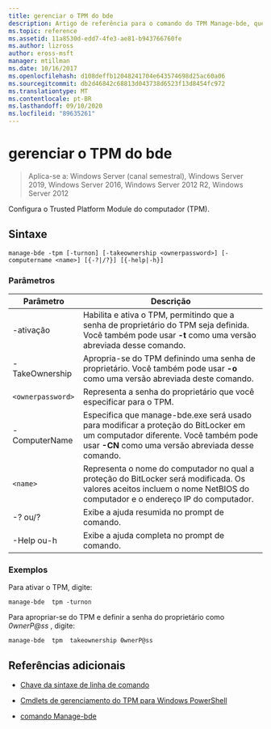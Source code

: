 ```yaml
---
title: gerenciar o TPM do bde
description: Artigo de referência para o comando do TPM Manage-bde, que configura o Trusted Platform Module do computador (TPM).
ms.topic: reference
ms.assetid: 11a8530d-edd7-4fe3-ae81-b943766760fe
ms.author: lizross
author: eross-msft
manager: mtillman
ms.date: 10/16/2017
ms.openlocfilehash: d108deffb12048241704e643574698d25ac60a06
ms.sourcegitcommit: db2d46842c68813d043738d6523f13d8454fc972
ms.translationtype: MT
ms.contentlocale: pt-BR
ms.lasthandoff: 09/10/2020
ms.locfileid: "89635261"
---
```

# <a name="manage-bde-tpm"></a>gerenciar o TPM do bde

> Aplica-se a: Windows Server (canal semestral), Windows Server 2019, Windows Server 2016, Windows Server 2012 R2, Windows Server 2012

Configura o Trusted Platform Module do computador (TPM).

## <a name="syntax"></a>Sintaxe

```
manage-bde -tpm [-turnon] [-takeownership <ownerpassword>] [-computername <name>] [{-?|/?}] [{-help|-h}]
```

### <a name="parameters"></a>Parâmetros

| Parâmetro | Descrição |
| --------- | ----------- |
| -ativação | Habilita e ativa o TPM, permitindo que a senha de proprietário do TPM seja definida. Você também pode usar **-t** como uma versão abreviada desse comando. |
| -TakeOwnership | Apropria-se do TPM definindo uma senha de proprietário. Você também pode usar **-o** como uma versão abreviada deste comando. |
| `<ownerpassword>` | Representa a senha do proprietário que você especificar para o TPM. |
| -ComputerName | Especifica que manage-bde.exe será usado para modificar a proteção do BitLocker em um computador diferente. Você também pode usar **-CN** como uma versão abreviada desse comando. |
| `<name>` | Representa o nome do computador no qual a proteção do BitLocker será modificada. Os valores aceitos incluem o nome NetBIOS do computador e o endereço IP do computador. |
| -? ou/? | Exibe a ajuda resumida no prompt de comando. |
| -Help ou-h | Exibe a ajuda completa no prompt de comando. |

### <a name="examples"></a>Exemplos

Para ativar o TPM, digite:

```
manage-bde  tpm -turnon
```

Para apropriar-se do TPM e definir a senha do proprietário como *0wnerP@ss* , digite:

```
manage-bde  tpm  takeownership 0wnerP@ss
```

## <a name="additional-references"></a>Referências adicionais

- [Chave da sintaxe de linha de comando](command-line-syntax-key.md)

- [Cmdlets de gerenciamento do TPM para Windows PowerShell](/powershell/module/trustedplatformmodule/)

- [comando Manage-bde](manage-bde.md)
